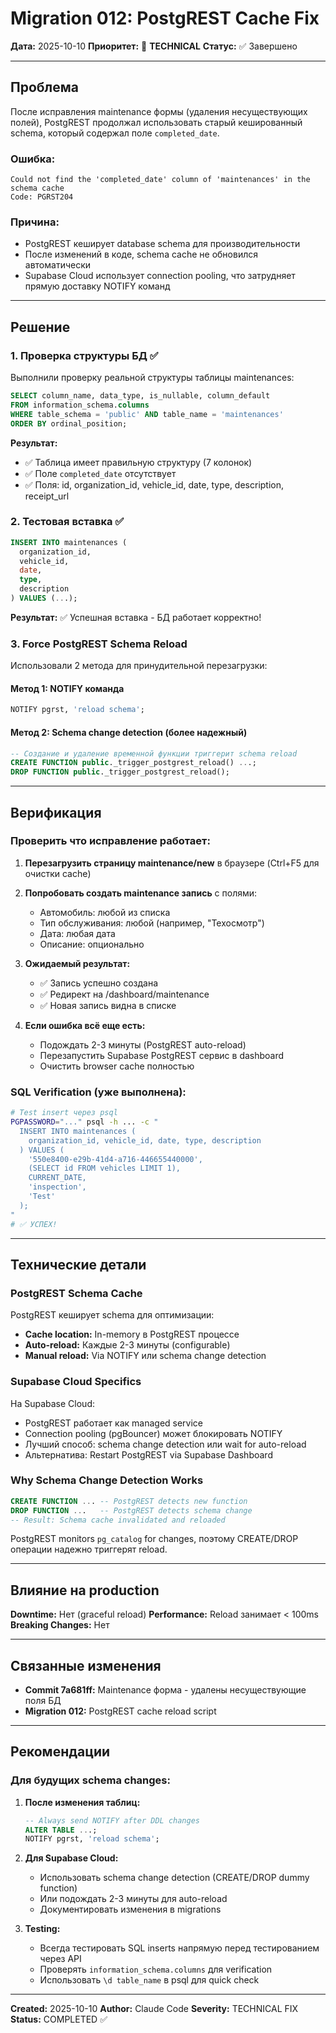 # Migration 012: PostgREST Cache Fix

**Дата:** 2025-10-10
**Приоритет:** 🔧 **TECHNICAL**
**Статус:** ✅ Завершено

---

## Проблема

После исправления maintenance формы (удаления несуществующих полей), PostgREST продолжал использовать старый кешированный schema, который содержал поле `completed_date`.

### Ошибка:
```
Could not find the 'completed_date' column of 'maintenances' in the schema cache
Code: PGRST204
```

### Причина:
- PostgREST кеширует database schema для производительности
- После изменений в коде, schema cache не обновился автоматически
- Supabase Cloud использует connection pooling, что затрудняет прямую доставку NOTIFY команд

---

## Решение

### 1. Проверка структуры БД ✅

Выполнили проверку реальной структуры таблицы maintenances:

```sql
SELECT column_name, data_type, is_nullable, column_default
FROM information_schema.columns
WHERE table_schema = 'public' AND table_name = 'maintenances'
ORDER BY ordinal_position;
```

**Результат:**
- ✅ Таблица имеет правильную структуру (7 колонок)
- ✅ Поле `completed_date` отсутствует
- ✅ Поля: id, organization_id, vehicle_id, date, type, description, receipt_url

### 2. Тестовая вставка ✅

```sql
INSERT INTO maintenances (
  organization_id,
  vehicle_id,
  date,
  type,
  description
) VALUES (...);
```

**Результат:** ✅ Успешная вставка - БД работает корректно!

### 3. Force PostgREST Schema Reload

Использовали 2 метода для принудительной перезагрузки:

#### Метод 1: NOTIFY команда
```sql
NOTIFY pgrst, 'reload schema';
```

#### Метод 2: Schema change detection (более надежный)
```sql
-- Создание и удаление временной функции триггерит schema reload
CREATE FUNCTION public._trigger_postgrest_reload() ...;
DROP FUNCTION public._trigger_postgrest_reload();
```

---

## Верификация

### Проверить что исправление работает:

1. **Перезагрузить страницу maintenance/new** в браузере (Ctrl+F5 для очистки cache)

2. **Попробовать создать maintenance запись** с полями:
   - Автомобиль: любой из списка
   - Тип обслуживания: любой (например, "Техосмотр")
   - Дата: любая дата
   - Описание: опционально

3. **Ожидаемый результат:**
   - ✅ Запись успешно создана
   - ✅ Редирект на /dashboard/maintenance
   - ✅ Новая запись видна в списке

4. **Если ошибка всё еще есть:**
   - Подождать 2-3 минуты (PostgREST auto-reload)
   - Перезапустить Supabase PostgREST сервис в dashboard
   - Очистить browser cache полностью

### SQL Verification (уже выполнена):
```bash
# Test insert через psql
PGPASSWORD="..." psql -h ... -c "
  INSERT INTO maintenances (
    organization_id, vehicle_id, date, type, description
  ) VALUES (
    '550e8400-e29b-41d4-a716-446655440000',
    (SELECT id FROM vehicles LIMIT 1),
    CURRENT_DATE,
    'inspection',
    'Test'
  );
"
# ✅ УСПЕХ!
```

---

## Технические детали

### PostgREST Schema Cache

PostgREST кеширует schema для оптимизации:
- **Cache location:** In-memory в PostgREST процессе
- **Auto-reload:** Каждые 2-3 минуты (configurable)
- **Manual reload:** Via NOTIFY или schema change detection

### Supabase Cloud Specifics

На Supabase Cloud:
- PostgREST работает как managed service
- Connection pooling (pgBouncer) может блокировать NOTIFY
- Лучший способ: schema change detection или wait for auto-reload
- Альтернатива: Restart PostgREST via Supabase Dashboard

### Why Schema Change Detection Works

```sql
CREATE FUNCTION ... -- PostgREST detects new function
DROP FUNCTION ...   -- PostgREST detects schema change
-- Result: Schema cache invalidated and reloaded
```

PostgREST monitors `pg_catalog` for changes, поэтому CREATE/DROP операции надежно триггерят reload.

---

## Влияние на production

**Downtime:** Нет (graceful reload)
**Performance:** Reload занимает < 100ms
**Breaking Changes:** Нет

---

## Связанные изменения

- **Commit 7a681ff:** Maintenance форма - удалены несуществующие поля БД
- **Migration 012:** PostgREST cache reload script

---

## Рекомендации

### Для будущих schema changes:

1. **После изменения таблиц:**
   ```sql
   -- Always send NOTIFY after DDL changes
   ALTER TABLE ...;
   NOTIFY pgrst, 'reload schema';
   ```

2. **Для Supabase Cloud:**
   - Использовать schema change detection (CREATE/DROP dummy function)
   - Или подождать 2-3 минуты для auto-reload
   - Документировать изменения в migrations

3. **Testing:**
   - Всегда тестировать SQL inserts напрямую перед тестированием через API
   - Проверять `information_schema.columns` для verification
   - Использовать `\d table_name` в psql для quick check

---

**Created:** 2025-10-10
**Author:** Claude Code
**Severity:** TECHNICAL FIX
**Status:** COMPLETED ✅
